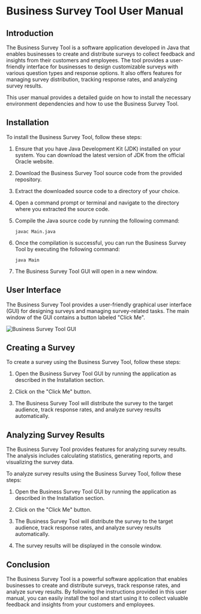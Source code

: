 # Business Survey Tool User Manual

## Introduction

The Business Survey Tool is a software application developed in Java that enables businesses to create and distribute surveys to collect feedback and insights from their customers and employees. The tool provides a user-friendly interface for businesses to design customizable surveys with various question types and response options. It also offers features for managing survey distribution, tracking response rates, and analyzing survey results.

This user manual provides a detailed guide on how to install the necessary environment dependencies and how to use the Business Survey Tool.

## Installation

To install the Business Survey Tool, follow these steps:

1. Ensure that you have Java Development Kit (JDK) installed on your system. You can download the latest version of JDK from the official Oracle website.

2. Download the Business Survey Tool source code from the provided repository.

3. Extract the downloaded source code to a directory of your choice.

4. Open a command prompt or terminal and navigate to the directory where you extracted the source code.

5. Compile the Java source code by running the following command:

   ```
   javac Main.java
   ```

6. Once the compilation is successful, you can run the Business Survey Tool by executing the following command:

   ```
   java Main
   ```

7. The Business Survey Tool GUI will open in a new window.

## User Interface

The Business Survey Tool provides a user-friendly graphical user interface (GUI) for designing surveys and managing survey-related tasks. The main window of the GUI contains a button labeled "Click Me".

![Business Survey Tool GUI](gui.png)

## Creating a Survey

To create a survey using the Business Survey Tool, follow these steps:

1. Open the Business Survey Tool GUI by running the application as described in the Installation section.

2. Click on the "Click Me" button.

3. The Business Survey Tool will distribute the survey to the target audience, track response rates, and analyze survey results automatically.

## Analyzing Survey Results

The Business Survey Tool provides features for analyzing survey results. The analysis includes calculating statistics, generating reports, and visualizing the survey data.

To analyze survey results using the Business Survey Tool, follow these steps:

1. Open the Business Survey Tool GUI by running the application as described in the Installation section.

2. Click on the "Click Me" button.

3. The Business Survey Tool will distribute the survey to the target audience, track response rates, and analyze survey results automatically.

4. The survey results will be displayed in the console window.

## Conclusion

The Business Survey Tool is a powerful software application that enables businesses to create and distribute surveys, track response rates, and analyze survey results. By following the instructions provided in this user manual, you can easily install the tool and start using it to collect valuable feedback and insights from your customers and employees.